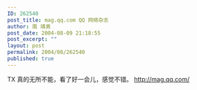 ```yaml
---
ID: 262540
post_title: mag.qq.com QQ 网络杂志
author: 南 靖男
post_date: 2004-08-09 21:18:55
post_excerpt: ""
layout: post
permalink: 2004/08/262540
published: true
---
```

TX 真的无所不能，看了好一会儿，感觉不错。
<a href="http://mag.qq.com/">http://mag.qq.com/</a>